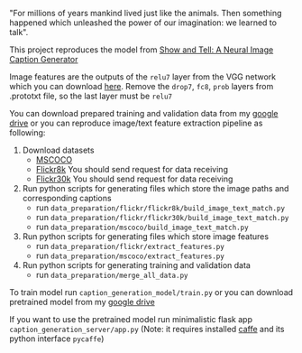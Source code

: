 "For millions of years mankind lived just like the animals. Then something happened which unleashed the power of our imagination: we learned to talk".

This project reproduces the model from [Show and Tell: A Neural Image Caption Generator](http://arxiv.org/abs/1411.4555)

Image features are the outputs of the `relu7` layer from the VGG network which you can download [here](https://gist.github.com/ksimonyan/211839e770f7b538e2d8#file-readme-md).
Remove the `drop7`, `fc8`, `prob` layers from .prototxt file, so the last layer must be `relu7`

You can download prepared training and validation data from my [google drive](https://drive.google.com/folderview?id=0B-bMt9sukkEhfnlhbm9fczhsTWVQcm1yNkpfVExvU19jWmw0bzl1ZTQ1eDVyeW82Vi1pQ1E&usp=sharing) or you can reproduce image/text feature extraction pipeline as following:

1. Download datasets
    - [MSCOCO](http://mscoco.org/dataset/#download)
    - [Flickr8k](https://illinois.edu/fb/sec/1713398) You should send request for data receiving
    - [Flickr30k](https://illinois.edu/fb/sec/229675) You should send request for data receiving
2. Run python scripts for generating files which store the image paths and corresponding captions
    - run `data_preparation/flickr/flickr8k/build_image_text_match.py`
    - run `data_preparation/flickr/flickr30k/build_image_text_match.py`
    - run `data_preparation/mscoco/build_image_text_match.py`
3. Run python scripts for generating files which store image features
    - run `data_preparation/flickr/extract_features.py`
    - run `data_preparation/mscoco/extract_features.py`
4. Run python scripts for generating training and validation data
    - run `data_preparation/merge_all_data.py`

To train model run `caption_generation_model/train.py` or you can download pretrained model from my [google drive](https://drive.google.com/folderview?id=0B-bMt9sukkEhfnlhbm9fczhsTWVQcm1yNkpfVExvU19jWmw0bzl1ZTQ1eDVyeW82Vi1pQ1E&usp=sharing)

If you want to use the pretrained model run minimalistic flask app `caption_generation_server/app.py` (Note: it requires installed [caffe](https://github.com/BVLC/caffe) and its python interface `pycaffe`)
